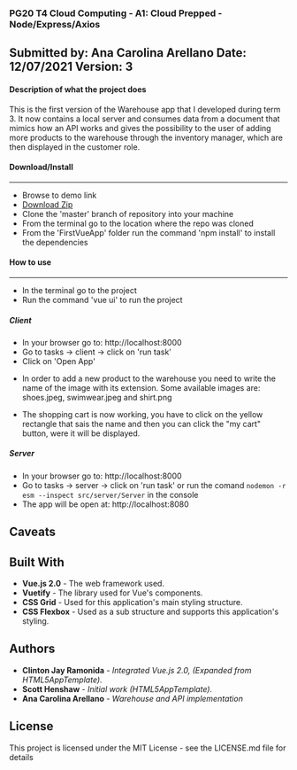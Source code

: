 ### **PG20 T4 Cloud Computing - A1: Cloud Prepped - Node/Express/Axios**
Submitted by: Ana Carolina Arellano
Date: 12/07/2021
Version: 3
----------
#### **Description of what the project does**
This is the first version of the Warehouse app that I developed during term 3. It now contains a local server and consumes data from a document that mimics how  an API works and gives the possibility to the user of adding more products to the warehouse through the inventory manager, which are then displayed in the customer role. 

#### **Download/Install**
---------
 - Browse to demo link
 - [Download Zip](https://github.com/anacarolina-arellano/FirstVueApp)
 - Clone the 'master' branch of repository into your machine
 - From the terminal go to the location where the repo was cloned
 - From the 'FirstVueApp' folder run the command 'npm install' to install the dependencies


#### **How to use**
--------
- In the terminal go to the project
- Run the command 'vue ui' to run the project
##### Client
- In your browser go to: http://localhost:8000
- Go to tasks -> client -> click on 'run task'
- Click on 'Open App'

* In order to add a new product to the warehouse you need to write the name of the image with its extension. Some available images are: shoes.jpeg, swimwear.jpeg and shirt.png

* The shopping cart is now working, you have to click on the  yellow rectangle that sais the name and then you can click the "my cart" button, were it will be displayed.

##### Server
- In your browser go to: http://localhost:8000
- Go to tasks -> server -> click on 'run task' or run the comand `nodemon -r esm --inspect src/server/Server` in the console 
- The app will be open at: http://localhost:8080


## Caveats


## Built With
* **Vue.js 2.0** - The web framework used.
* **Vuetify** - The library used for Vue's components.
* **CSS Grid** - Used for this application's main styling structure.
* **CSS Flexbox** - Used as a sub structure and supports this application's styling.

## Authors
* **Clinton Jay Ramonida** - *Integrated Vue.js 2.0, (Expanded from HTML5AppTemplate).*
* **Scott Henshaw** - *Initial work (HTML5AppTemplate).*
* **Ana Carolina Arellano** - *Warehouse and API implementation*

## License
This project is licensed under the MIT License - see the LICENSE.md file for details

